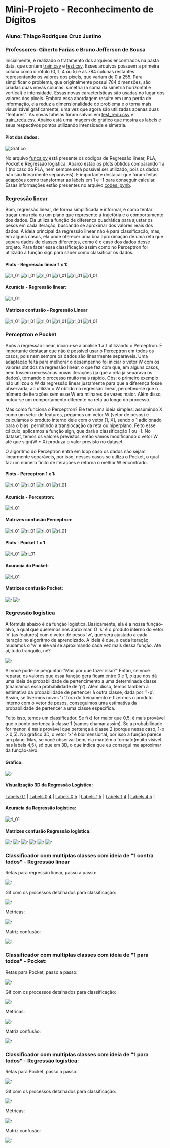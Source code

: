 # **Mini-Projeto** - Reconhecimento de Dígitos
### Aluno: Thiago Rodrigues Cruz Justino
### Professores: Giberto Farias e Bruno Jefferson de Sousa

Inicialmente, é realizado o tratamento dos arquivos encontrados na pasta data, que contém [train.csv](data/train.csv) e [test.csv](data/train.csv). Esses arquivos possuem a primeira coluna como o rótulo (0, 1, 4 ou 5) e as 784 colunas restantes representando os valores dos pixels, que variam de 0 a 255. Para simplificar o problema, que originalmente possui 784 dimensões, são criadas duas novas colunas: simetria (a soma da simetria horizontal e vertical) e intensidade. Essas novas características são usadas no lugar dos valores dos pixels. Embora essa abordagem resulte em uma perda de informação, ela reduz a dimensionalidade do problema e o torna mais visualizável graficamente, uma vez que agora são utilizadas apenas duas "features". As novas tabelas foram salvos em [test_redu.csv](data/teste_redu.csv) e [train_redu.csv](data/train_redu.csv). Abaixo está uma imagem do gráfico que mostra as labels e seus respectivos pontos utilizando intensidade e simetria.
#### Plot dos dados:
![Gráfico](imagens/grafico_int_simetria.png)


No arquivo [funcs.py](models.py)
 está presente os códigos de Regressão linear, PLA, Pocket e Regressão logistica. Abaixo estão os plots obtidos comparando 1 a 1 (no caso do PLA, nem sempre será possível ser utilizado, pois os dados não são linearmente separáveis). E importante destacar que foram feitas adapções como transformar as labels em 1 e -1 para conseguir calcular. Essas informações estão presentes no arquivo [codes.ipynb](codes.ipynb).

### Regressão linear
Bom, regressão linear, de forma simplificada e informal, é como tentar traçar uma reta ou um plano que represente a trajetória e o comportamento dos dados. Ela utiliza a função de diferença quadrática para ajustar os pesos em cada iteração, buscando se aproximar dos valores reais dos dados. A ideia principal da regressão linear não é para classificação, mas, em alguns casos, ela pode oferecer uma boa aproximação de uma reta que separa dados de classes diferentes, como é o caso dos dados desse projeto. Para fazer essa classificação assim como no Perceptron foi utilizado a função sign para saber como classificar os dados.

#### Plots - Regressão linear 1 x 1:
 ![rl_01](imagens/rl_0_1.png)
 ![rl_01](imagens/rl_0_4.png)
 ![rl_01](imagens/rl_0_5.png)
 ![rl_01](imagens/rl_1_4.png)
 ![rl_01](imagens/rl_1_5.png)
 ![rl_01](imagens/rl_4_5.png)
#### Acurácia - Regressão linear:
![rl_01](imagens/accuracy_table.png) 
#### Matrizes confusão - Regressão Linear
![rl_01](imagens/mc_lr_1_5.png)
![rl_01](imagens/mc_lr_0_1.png)
![rl_01](imagens/mc_lr_0_4.png)
![rl_01](imagens/mc_lr_0_5.png)
![rl_01](imagens/mc_lr_1_4.png)
![rl_01](imagens/mc_lr_4_5.png)

### Perceptron e Pocket

Após a regressão linear, iniciou-se a análise 1 a 1 utilizando o Perceptron. É importante destacar que não é possível usar o Perceptron em todos os casos, pois nem sempre os dados são linearmente separáveis. Uma adaptação feita para melhorar o desempenho foi iniciar o vetor W com os valores obtidos na regressão linear, o que fez com que, em alguns casos, nem fossem necessárias novas iterações (já que a reta já separava os dados), tornando o processo muito mais rápido. Obs: o primeiro exemplo não utilizou o W da regressão linear justamente para que a diferença fosse observada; ao utilizar o W obtido na regressão linear, percebeu-se que o número de iterações sem esse W era milhares de vezes maior. Além disso, notou-se um comportamento diferente na reta ao longo do processo.

Mas como funciona o Perceptron? Ele tem uma ideia simples: assumindo X como um vetor de features, pegamos um vetor W (vetor de pesos) e calculamos o produto interno dele com o vetor [1, X], sendo o 1 adicionado para o bias, permitindo a translocação da reta ou hiperplano. Feito esse cálculo, aplicamos a função sign, que dará a classificação 1 ou -1. No dataset, temos os valores previstos, então vamos modificando o vetor W até que sign(W * X) produza o valor previsto no dataset.

O algoritmo do Perceptron entra em loop caso os dados não sejam linearmente separáveis, por isso, nesses casos se utiliza o Pocket, o qual faz um número finito de iterações e retorna o melhor W encontrado.

#### Plots - Perceptron 1 x 1:
![rl_01](imagens/perc_1_5.png)
![rl_01](imagens/perc_0_1.png)
![rl_01](imagens/perc_0_4.png)
![rl_01](imagens/perc_1_4.png)
#### Acurácia - Perceptron:
![rl_01](imagens/accuracy_table2.png) 
#### Matrizes confusão Perceptron:
![rl_01](imagens/mc_perc_0_1.png)
![rl_01](imagens/mc_perc_0_4.png)
![rl_01](imagens/mc_perc_1_5.png)
![rl_01](imagens/mc_perc_1_4.png)

#### Plots - Pocket 1 x 1
![rl_01](imagens/pocket_plot_0_5.png)
![rl_01](imagens/pocket_plot_4_5.png)

#### Acurácia do Pocket:
![rl_01](imagens/accuracy_table3.png)
#### Matrizes confusão Pocket:
![r](imagens/mc_pocket_0_5.png)
![r](imagens/mc_pocket_4_5.png)

### Regressão logística

  A fórmula abaixo é da função logística. Basicamente, ela é a nossa função-alvo, a qual que queremos nos aproximar. O 's' é o produto interno do vetor 'x' (as features) com o vetor de pesos 'w', que será ajustado a cada iteração no algoritmo de aprendizado. A ideia é que, a cada iteração, mudamos o 'w' e ele vai se aproximando cada vez mais dessa função. Até aí, tudo tranquilo, né?

![r](imagens/func_log.png)

Aí você pode se perguntar: "Mas por que fazer isso?" Então, se você reparar, os valores que essa função gera ficam entre 0 e 1, o que nos dá uma ideia de probabilidade de pertencimento a uma determinada classe (chamamos essa probabilidade de 'p'). Além disso, temos também a estimativa da probabilidade de pertencer à outra classe, dada por '1-p'. Assim, se tivermos novos 'x' fora do treinamento e fizermos o produto interno com o vetor de pesos, conseguimos uma estimativa da probabilidade de pertencer a uma classe específica.

Feito isso, temos um classificador. Se f(x) for maior que 0,5, é mais provável que o ponto pertença à classe 1 (vamos chamar assim). Se a probabilidade for menor, é mais provável que pertença à classe 2 (porque nesse caso, 1-p > 0,5). No gráfico 3D, o vetor 'x' é bidimensional, por isso a função parece um plano. Mas, se você observar bem, ela mantém o formato(muito visível nas labels 4,5), só que em 3D, o que indica que eu consegui me aproximar da função-alvo.
#### Gráfico:

![r](imagens/logistic_regression_plot.png)
#### Visualização 3D da Regressão Logística:

[Labels 0,1](https://thiagorcj.github.io/Projeto_ML/logistic_regression_3d_plot_0_1.html) |
[Labels 0,4](https://thiagorcj.github.io/Projeto_ML/logistic_regression_3d_plot_0_4.html) |
[Labels 0,5](https://thiagorcj.github.io/Projeto_ML/logistic_regression_3d_plot_0_5.html) |
[Labels 1,5](https://thiagorcj.github.io/Projeto_ML/logistic_regression_3d_plot_1_5.html) |
[Labels 1,4](https://thiagorcj.github.io/Projeto_ML/logistic_regression_3d_plot_1_4.html) |
[Labels 4,5](https://thiagorcj.github.io/Projeto_ML/logistic_regression_3d_plot_4_5.html) |

#### Acurácia da Regressão logística:
![rl_01](imagens/accuracy_table4.png) 

#### Matrizes confusão Regressão logística:
![r](imagens/rlo_plot_1_5.png)
![r](imagens/rlo_plot_0_1.png)
![r](imagens/rlo_plot_0_4.png)
![r](imagens/rlo_plot_0_5.png)
![r](imagens/rlo_plot_1_4.png)
![r](imagens/rlo_plot_4_5.png)

### Classificador com multiplas classes com ideia de "1 contra todos" - Regressão linear
Retas para regressão linear, passo a passo:

![r](imagens/all_decision_boundaries1.png)

Gif com os processos detalhados para classificação:

![r](temp_images/decision_boundaries.gif)

Métricas:

![r](imagens/accuracy_all_table.png)

Matriz confusão:

![r](imagens/matriz_all.png)

### Classificador com multiplas classes com ideia de "1 para todos" - Pocket:

Retas para Pocket, passo a passo:

![r](imagens/all_decision_boundaries.png)

Gif com os processos detalhados para classificação:

![r](temp_images2/decision_boundaries2.gif)

Métricas:

![r](imagens/accuracy_all_table2.png)

Matriz confusão:

![r](imagens/matriz_all2.png)

### Classificador com multiplas classes com ideia de "1 para todos" - Regressão logística:

Retas para Pocket, passo a passo:

![r](imagens/all_decision_boundaries2.png)

Gif com os processos detalhados para classificação:

![r](temp_images3/decision_boundaries3.gif)

Métricas:

![r](imagens/accuracy_all_table3.png)

Matriz confusão:

![r](imagens/matriz_all3.png)
